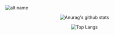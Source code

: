 ![alt name](https://img.shields.io/badge/fan%20qiliang-NanKai-orange)
<center>



![Anurag's github stats](https://github-readme-stats.vercel.app/api?username=QiliangFan&show_icons=true&theme=dracula) 

![Top Langs](https://github-readme-stats.vercel.app/api/top-langs/?username=QiliangFan&layout=compact)

</center>